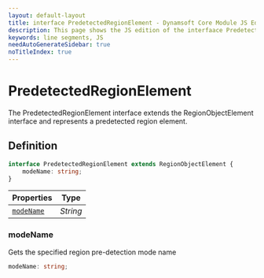 ```yaml
---
layout: default-layout
title: interface PredetectedRegionElement - Dynamsoft Core Module JS Edition API Reference
description: This page shows the JS edition of the interfaace PredetectedRegionElement in Dynamsoft Core Module.
keywords: line segments, JS
needAutoGenerateSidebar: true
noTitleIndex: true
---
```


# PredetectedRegionElement

The PredetectedRegionElement interface extends the RegionObjectElement interface and represents a predetected region element.

## Definition

```typescript
interface PredetectedRegionElement extends RegionObjectElement {
    modeName: string;
}
```



| Properties               | Type |
|----------------------|-------------|
| [`modeName`](#modename) | *String* |

### modeName

Gets the specified region pre-detection mode name

```typescript
modeName: string;
```